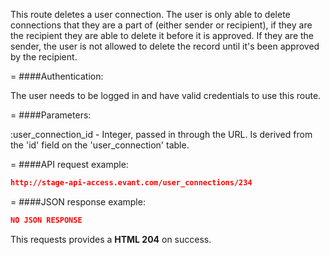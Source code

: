 <!-- --- title: DELETE /user_connections/:id -->

This route deletes a user connection. The user is only able to delete connections that they are a part of (either sender or recipient), if they are the recipient they are able to delete it before it is approved. If they are the sender, the user is not allowed to delete the record until it's been approved by the recipient.
 
=
####Authentication:

The user needs to be logged in and have valid credentials to use this route.

=
####Parameters:

:user_connection_id - Integer, passed in through the URL. Is derived from the 'id' field on the 'user_connection' table.

=
####API request example:
```json
http://stage-api-access.evant.com/user_connections/234
```

=
####JSON response example:

```json
NO JSON RESPONSE
```

This requests provides a <strong>HTML 204</strong> on success.